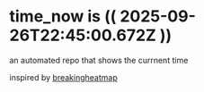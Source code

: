 # time_now is (( 2025-09-26T22:45:00.672Z ))

an automated repo that shows the currnent time

inspired by [breakingheatmap](https://github.com/breakingheatmap/breakingheatmap)